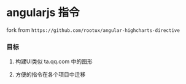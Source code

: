 angularjs 指令
============================


fork from `https://github.com/rootux/angular-highcharts-directive`

### 目标

1. 构建UI类似 ta.qq.com 中的图形

2. 方便的指令在各个项目中迁移 
